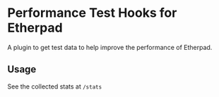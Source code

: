 # Performance Test Hooks for Etherpad

A plugin to get test data to help improve the performance of Etherpad.

## Usage

See the collected stats at ``/stats``
